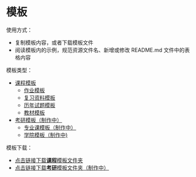 # 模板

使用方式：

- 复制模板内容，或者下载模板文件
- 阅读模板内的示例，规范资源文件名、新增或修改 README.md 文件中的表格内容

模板类型：

- [课程模板](./课程README模板.md)
  - [作业模板](./作业README模板.md)
  - [复习资料模板](./复习资料README模板.md)
  - [历年试题模板](./历年试题README模板.md)
  - [教材模板](./教材README模板.md)
- [考研模板（制作中）]()
  - [专业课模板（制作中）]()
  - [学院模板（制作中)]()

模板下载：

- [点击链接下载**课程**模板文件夹](https://github.com/Xovee/uestc-course/raw/master/%E4%BB%93%E5%BA%93%E8%B5%84%E6%BA%90/%E6%A8%A1%E6%9D%BF/%E8%AF%BE%E7%A8%8B%E5%90%8D.zip)
- [点击链接下载**考研**模板文件夹（制作中）]()